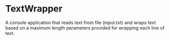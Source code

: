 # TextWrapper
A console application that reads text from file (input.txt) and wraps text based on a maximum length parameters provided for wrapping each line of text.
